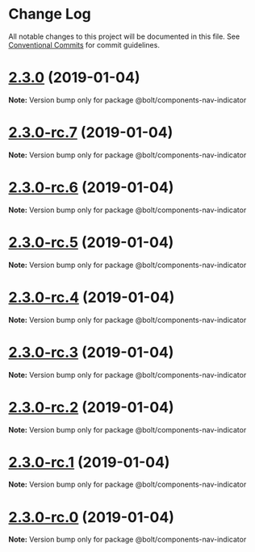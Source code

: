 # Change Log

All notable changes to this project will be documented in this file.
See [Conventional Commits](https://conventionalcommits.org) for commit guidelines.

# [2.3.0](https://github.com/bolt-design-system/bolt/tree/master/packages/components/bolt-navbar/compare/v2.3.0-rc.7...v2.3.0) (2019-01-04)

**Note:** Version bump only for package @bolt/components-nav-indicator





# [2.3.0-rc.7](https://github.com/bolt-design-system/bolt/tree/master/packages/components/bolt-navbar/compare/v2.3.0-rc.6...v2.3.0-rc.7) (2019-01-04)

**Note:** Version bump only for package @bolt/components-nav-indicator





# [2.3.0-rc.6](https://github.com/bolt-design-system/bolt/tree/master/packages/components/bolt-navbar/compare/v2.3.0-rc.5...v2.3.0-rc.6) (2019-01-04)

**Note:** Version bump only for package @bolt/components-nav-indicator





# [2.3.0-rc.5](https://github.com/bolt-design-system/bolt/tree/master/packages/components/bolt-navbar/compare/v2.3.0-rc.4...v2.3.0-rc.5) (2019-01-04)

**Note:** Version bump only for package @bolt/components-nav-indicator





# [2.3.0-rc.4](https://github.com/bolt-design-system/bolt/tree/master/packages/components/bolt-navbar/compare/v2.3.0-rc.3...v2.3.0-rc.4) (2019-01-04)

**Note:** Version bump only for package @bolt/components-nav-indicator





# [2.3.0-rc.3](https://github.com/bolt-design-system/bolt/tree/master/packages/components/bolt-navbar/compare/v2.3.0-rc.2...v2.3.0-rc.3) (2019-01-04)

**Note:** Version bump only for package @bolt/components-nav-indicator





# [2.3.0-rc.2](https://github.com/bolt-design-system/bolt/tree/master/packages/components/bolt-navbar/compare/v2.3.0-rc.1...v2.3.0-rc.2) (2019-01-04)

**Note:** Version bump only for package @bolt/components-nav-indicator





# [2.3.0-rc.1](https://github.com/bolt-design-system/bolt/tree/master/packages/components/bolt-navbar/compare/vv2.3.0-rc.0...v2.3.0-rc.1) (2019-01-04)

**Note:** Version bump only for package @bolt/components-nav-indicator





# [2.3.0-rc.0](https://github.com/bolt-design-system/bolt/tree/master/packages/components/bolt-navbar/compare/v2.2.1...v2.3.0-rc.0) (2019-01-04)

**Note:** Version bump only for package @bolt/components-nav-indicator

